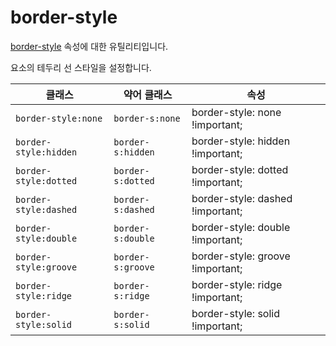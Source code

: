 # border-style

[border-style](https://developer.mozilla.org/en-US/docs/Web/CSS/border-style) 속성에 대한 유틸리티입니다.

요소의 테두리 선 스타일을 설정합니다.

<table>
  <thead>
    <tr>
      <th scope="col">클래스</th>
      <th scope="col">약어 클래스</th>
      <th scope="col">속성</th>
    </tr>
  </thead>
  <tbody>
    <!-- border-style: none -->
<tr>
  <td><code>border-style:none</code></td>
  <td><code>border-s:none</code></td>
  <td><span class="code">border-style: none !important;</span></td>
</tr>

<!-- border-style: hidden -->
<tr>
  <td><code>border-style:hidden</code></td>
  <td><code>border-s:hidden</code></td>
  <td><span class="code">border-style: hidden !important;</span></td>
</tr>

<!-- border-style: dotted -->
<tr>
  <td><code>border-style:dotted</code></td>
  <td><code>border-s:dotted</code></td>
  <td><span class="code">border-style: dotted !important;</span></td>
</tr>

<!-- border-style: dashed -->
<tr>
  <td><code>border-style:dashed</code></td>
  <td><code>border-s:dashed</code></td>
  <td><span class="code">border-style: dashed !important;</span></td>
</tr>

<!-- border-style: double -->
<tr>
  <td><code>border-style:double</code></td>
  <td><code>border-s:double</code></td>
  <td><span class="code">border-style: double !important;</span></td>
</tr>

<!-- border-style: groove -->
<tr>
  <td><code>border-style:groove</code></td>
  <td><code>border-s:groove</code></td>
  <td><span class="code">border-style: groove !important;</span></td>
</tr>

<!-- border-style: ridge -->
<tr>
  <td><code>border-style:ridge</code></td>
  <td><code>border-s:ridge</code></td>
  <td><span class="code">border-style: ridge !important;</span></td>
</tr>

<!-- border-style: solid -->
<tr>
  <td><code>border-style:solid</code></td>
  <td><code>border-s:solid</code></td>
  <td><span class="code">border-style: solid !important;</span></td>
</tr>

  </tbody>

</table>
